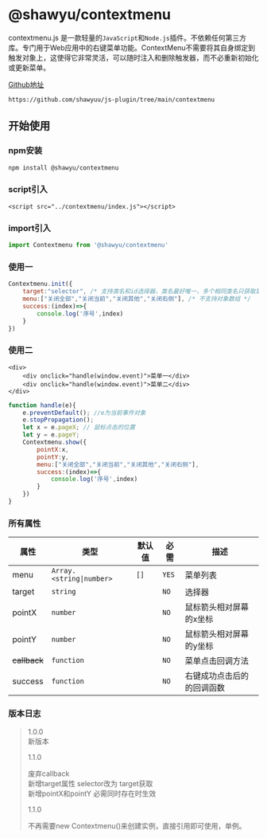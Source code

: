 # @shawyu/contextmenu

contextmenu.js 是一款轻量的`JavaScript`和`Node.js`插件。不依赖任何第三方库。专门用于Web应用中的右键菜单功能。ContextMenu不需要将其自身绑定到触发对象上，这使得它非常灵活，可以随时注入和删除触发器，而不必重新初始化或更新菜单。

[Github地址](https://github.com/shawyuu/js-plugin/tree/main/contextmenu)

```
https://github.com/shawyuu/js-plugin/tree/main/contextmenu
```

## 开始使用

### npm安装

```sh
npm install @shawyu/contextmenu
```

### script引入

```
<script src="../contextmenu/index.js"></script>
```

### import引入

```js
import Contextmenu from '@shawyu/contextmenu'
```

### 使用一

```js
Contextmenu.init({
    target:"selector", /* 支持类名和id选择器，类名最好唯一，多个相同类名只获取第一个，在init方法中为必填参数 */
	menu:["关闭全部","关闭当前","关闭其他","关闭右侧"], /* 不支持对象数组 */
	success:(index)=>{
		console.log('序号',index)
	}
})
```

### 使用二
```vue
<div>
    <div onclick="handle(window.event)">菜单一</div>
    <div onclick="handle(window.event)">菜单二</div>
</div>
```
```js
function handle(e){
    e.preventDefault(); //e为当前事件对象
    e.stopPropagation();
    let x = e.pageX; // 鼠标点击的位置
    let y = e.pageY;
    Contextmenu.show({
        pointX:x,
        pointY:y,
        menu:["关闭全部","关闭当前","关闭其他","关闭右侧"],
        success:(index)=>{
            console.log('序号',index)
        }
    })
}
```

### 所有属性

| 属性           | 类型                       | 默认值  | 必需    | 描述            |
|--------------|--------------------------|------|-------|---------------|
| menu         | `Array.<string\|number>` | `[]` | `YES` | 菜单列表          |
| target       | `string`                 |      | `NO`  | 选择器           |
| pointX       | `number`                 |      | `NO`  | 鼠标箭头相对屏幕的x坐标  |
| pointY       | `number`                 |      | `NO`  | 鼠标箭头相对屏幕的y坐标  |
| ~~callback~~ | `function`               |      | `NO`  | 菜单点击回调方法      |
| success      | `function`               |      | `NO`  | 右键成功点击后的的回调函数 |

### 版本日志

>
> 1.0.0  
>   新版本
> 
> 1.1.0  
>     
>   废弃callback\
>   新增target属性  selector改为 target获取\
>   新增pointX和pointY 必需同时存在时生效
>
> 1.1.0  
>     
>   不再需要new Contextmenu()来创建实例，直接引用即可使用，单例。
>

